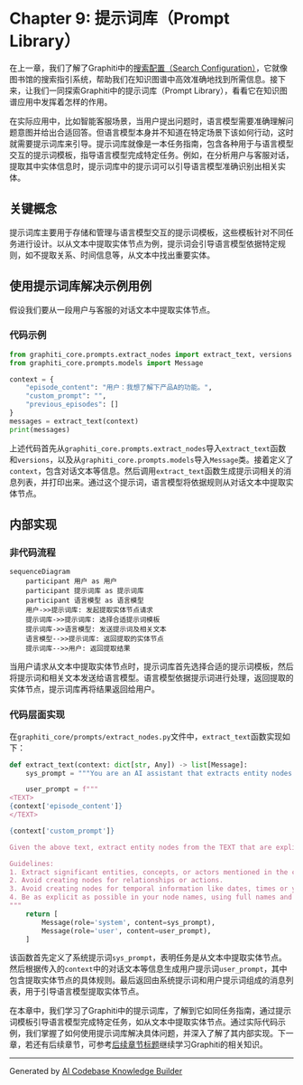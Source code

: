 # Chapter 9: 提示词库（Prompt Library）

在上一章，我们了解了Graphiti中的[搜索配置（Search Configuration）](08_搜索配置_search_configuration__.md)，它就像图书馆的搜索指引系统，帮助我们在知识图谱中高效准确地找到所需信息。接下来，让我们一同探索Graphiti中的提示词库（Prompt Library），看看它在知识图谱应用中发挥着怎样的作用。

在实际应用中，比如智能客服场景，当用户提出问题时，语言模型需要准确理解问题意图并给出合适回答。但语言模型本身并不知道在特定场景下该如何行动，这时就需要提示词库来引导。提示词库就像是一本任务指南，包含各种用于与语言模型交互的提示词模板，指导语言模型完成特定任务。例如，在分析用户与客服对话，提取其中实体信息时，提示词库中的提示词可以引导语言模型准确识别出相关实体。

## 关键概念
提示词库主要用于存储和管理与语言模型交互的提示词模板，这些模板针对不同任务进行设计。以从文本中提取实体节点为例，提示词会引导语言模型依据特定规则，如不提取关系、时间信息等，从文本中找出重要实体。

## 使用提示词库解决示例用例
假设我们要从一段用户与客服的对话文本中提取实体节点。

### 代码示例
```python
from graphiti_core.prompts.extract_nodes import extract_text, versions
from graphiti_core.prompts.models import Message

context = {
    "episode_content": "用户：我想了解下产品A的功能。",
    "custom_prompt": "",
    "previous_episodes": []
}
messages = extract_text(context)
print(messages)
```
上述代码首先从`graphiti_core.prompts.extract_nodes`导入`extract_text`函数和`versions`，以及从`graphiti_core.prompts.models`导入`Message`类。接着定义了`context`，包含对话文本等信息。然后调用`extract_text`函数生成提示词相关的消息列表，并打印出来。通过这个提示词，语言模型将依据规则从对话文本中提取实体节点。

## 内部实现
### 非代码流程
```mermaid
sequenceDiagram
    participant 用户 as 用户
    participant 提示词库 as 提示词库
    participant 语言模型 as 语言模型
    用户->>提示词库: 发起提取实体节点请求
    提示词库->>提示词库: 选择合适提示词模板
    提示词库->>语言模型: 发送提示词及相关文本
    语言模型-->>提示词库: 返回提取的实体节点
    提示词库-->>用户: 返回提取结果
```
当用户请求从文本中提取实体节点时，提示词库首先选择合适的提示词模板，然后将提示词和相关文本发送给语言模型。语言模型依据提示词进行处理，返回提取的实体节点，提示词库再将结果返回给用户。

### 代码层面实现
在`graphiti_core/prompts/extract_nodes.py`文件中，`extract_text`函数实现如下：
```python
def extract_text(context: dict[str, Any]) -> list[Message]:
    sys_prompt = """You are an AI assistant that extracts entity nodes from text. Your primary task is to identify and extract the speaker and other significant entities mentioned in the provided text."""

    user_prompt = f"""
<TEXT>
{context['episode_content']}
</TEXT>

{context['custom_prompt']}

Given the above text, extract entity nodes from the TEXT that are explicitly or implicitly mentioned:

Guidelines:
1. Extract significant entities, concepts, or actors mentioned in the conversation.
2. Avoid creating nodes for relationships or actions.
3. Avoid creating nodes for temporal information like dates, times or years (these will be added to edges later).
4. Be as explicit as possible in your node names, using full names and avoiding abbreviations.
"""
    return [
        Message(role='system', content=sys_prompt),
        Message(role='user', content=user_prompt),
    ]
```
该函数首先定义了系统提示词`sys_prompt`，表明任务是从文本中提取实体节点。然后根据传入的`context`中的对话文本等信息生成用户提示词`user_prompt`，其中包含提取实体节点的具体规则。最后返回由系统提示词和用户提示词组成的消息列表，用于引导语言模型提取实体节点。

在本章中，我们学习了Graphiti中的提示词库，了解到它如同任务指南，通过提示词模板引导语言模型完成特定任务，如从文本中提取实体节点。通过实际代码示例，我们掌握了如何使用提示词库解决具体问题，并深入了解了其内部实现。下一章，若还有后续章节，可参考[后续章节标题](后续章节文件名)继续学习Graphiti的相关知识。 

---

Generated by [AI Codebase Knowledge Builder](https://github.com/The-Pocket/Tutorial-Codebase-Knowledge)